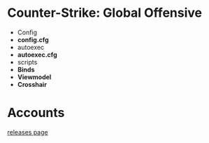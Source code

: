 # Counter-Strike: Global Offensive
* Config
* **config.cfg**
* autoexec
* **autoexec.cfg**
* scripts
* **Binds**
* **Viewmodel**
* **Crosshair**

# Accounts
[releases page](https://github.com/pixeldesu/technicolour/releases)
